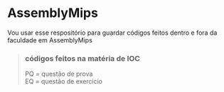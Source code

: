 # AssemblyMips

Vou usar esse respositório para guardar códigos feitos dentro e fora da faculdade em AssemblyMips  

> ### códigos feitos na matéria de IOC
>PQ = questão de prova  
>EQ = questão de exercicio
